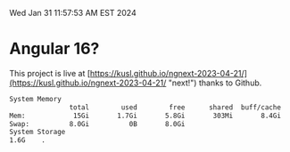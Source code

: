 Wed Jan 31 11:57:53 AM EST 2024

# Angular 16?


This project is live at [https://kusl.github.io/ngnext-2023-04-21/](https://kusl.github.io/ngnext-2023-04-21/ "next!") thanks to Github.

```bash
System Memory
               total        used        free      shared  buff/cache   available
Mem:            15Gi       1.7Gi       5.8Gi       303Mi       8.4Gi        13Gi
Swap:          8.0Gi          0B       8.0Gi
System Storage
1.6G	.
